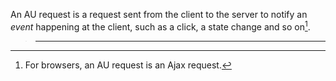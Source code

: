 An AU request is a request sent from the client to the server to notify
an *event* happening at the client, such as a click, a state change and
so on[^1].

> ------------------------------------------------------------------------
>
> <references/>



[^1]: For browsers, an AU request is an Ajax request.
